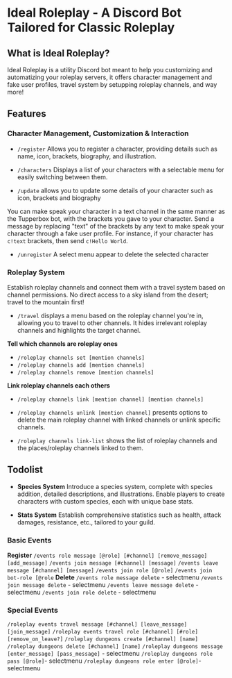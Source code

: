 # Ideal Roleplay - A Discord Bot Tailored for Classic Roleplay

## What is Ideal Roleplay?

Ideal Roleplay is a utility Discord bot meant to help you customizing and automatizing your roleplay servers, it offers character management and fake user profiles, travel system by setupping roleplay channels, and way more!

## Features

### Character Management, Customization & Interaction

- `/register`
  Allows you to register a character, providing details such as name, icon, brackets, biography, and illustration.

- `/characters`
  Displays a list of your characters with a selectable menu for easily switching between them.

- `/update` allows you to update some details of your character such as icon, brackets and biography

You can make speak your character in a text channel in the same manner as the Tupperbox bot, with the brackets you gave to your character. Send a message by replacing "text" of the brackets by any text to make speak your character through a fake user profile. For instance, if your character has `c!text` brackets, then send `c!Hello World`.

- `/unregister`
  A select menu appear to delete the selected character

### Roleplay System

Establish roleplay channels and connect them with a travel system based on channel permissions. No direct access to a sky island from the desert; travel to the mountain first!

- `/travel` displays a menu based on the roleplay channel you're in, allowing you to travel to other channels. It hides irrelevant roleplay channels and highlights the target channel.

**Tell which channels are roleplay ones**

- `/roleplay channels set [mention channels]`
- `/roleplay channels add [mention channels]`
- `/roleplay channels remove [mention channels]`

**Link roleplay channels each others**

- `/roleplay channels link [mention channel] [mention channels]`

- `/roleplay channels unlink [mention channel]` presents options to delete the main roleplay channel with linked channels or unlink specific channels.

- `/roleplay channels link-list` shows the list of roleplay channels and the places/roleplay channels linked to them.

## Todolist

- **Species System**
  Introduce a species system, complete with species addition, detailed descriptions, and illustrations. Enable players to create characters with custom species, each with unique base stats.

- **Stats System**
  Establish comprehensive statistics such as health, attack damages, resistance, etc., tailored to your guild.

### Basic Events

**Register**
`/events role message [@role] [#channel] [remove_message] [add_message]`
`/events join message [#channel] [message]`
`/events leave message [#channel] [message]`
`/events join role [@role]`
`/events join bot-role [@role`
**Delete**
`/events role message delete` - selectmenu
`/events join message delete` - selectmenu
`/events leave message delete` - selectmenu
`/events join role delete` - selectmenu

### Special Events

`/roleplay events travel message [#channel] [leave_message] [join_message]`
`/roleplay events travel role [#channel] [#role] [remove_on_leave?]`
`/roleplay dungeons create [#channel] [name]`
`/roleplay dungeons delete [#channel] [name]`
`/roleplay dungeons message [enter_message] [pass_message]` - selectmenu
`/roleplay dungeons role pass [@role]`- selectmenu
`/roleplay dungeons role enter [@role]`- selectmenu
